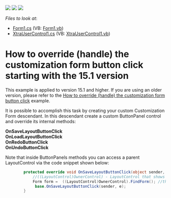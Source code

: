 <!-- default badges list -->
![](https://img.shields.io/endpoint?url=https://codecentral.devexpress.com/api/v1/VersionRange/128633045/16.2.3%2B)
[![](https://img.shields.io/badge/Open_in_DevExpress_Support_Center-FF7200?style=flat-square&logo=DevExpress&logoColor=white)](https://supportcenter.devexpress.com/ticket/details/T243928)
[![](https://img.shields.io/badge/📖_How_to_use_DevExpress_Examples-e9f6fc?style=flat-square)](https://docs.devexpress.com/GeneralInformation/403183)
<!-- default badges end -->
<!-- default file list -->
*Files to look at*:

* [Form1.cs](./CS/DXApplication1/Form1.cs) (VB: [Form1.vb](./VB/DXApplication1/Form1.vb))
* [XtraUserControl1.cs](./CS/DXApplication1/XtraUserControl1.cs) (VB: [XtraUserControl1.vb](./VB/DXApplication1/XtraUserControl1.vb))
<!-- default file list end -->
# How to override (handle) the customization form button click starting with the 15.1 version


<p>This example is applied to version 15.1 and higher. If you are using an older version, please refer to the <a href="https://www.devexpress.com/Support/Center/Example/Details/E3439">How to override (handle) the customization form button click</a> example.</p>
<p>It is possible to accomplish this task by creating your custom Customization Form descendant. In this descendant create a custom ButtonPanel control and override its internal methods:</p>
<p><strong>OnSaveLayoutButtonClick</strong> <br /><strong>OnLoadLayoutButtonClick</strong> <br /><strong>OnRedoButtonClick</strong> <br /><strong>OnUndoButtonClick</strong></p>
<p>Note that inside ButtonPanels methods you can access a parent LayoutControl via the code snippet shown below:</p>


```cs
        protected override void OnSaveLayoutButtonClick(object sender, EventArgs e) {
            //((LayoutControl)OwnerControl) - LayoutControl that shows your own Customization form
            Form form =  ((LayoutControl)OwnerControl).FindForm(); //the form that contains a layout control (Form1 in this sample)
             base.OnSaveLayoutButtonClick(sender, e);
        }
```



<br/>


